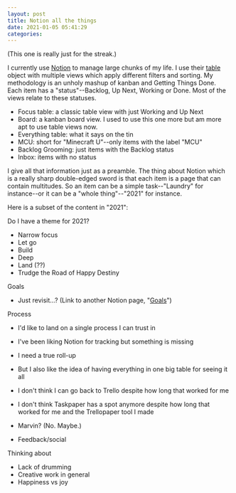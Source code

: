 ```yaml
---
layout: post
title: Notion all the things
date: 2021-01-05 05:41:29
categories:
---
```


(This one is really just for the streak.)

I currently use [Notion](https://www.notion.so/) to manage large chunks of my life. I use their [table](https://www.notion.so/Tables-66a1cce8fb6f4f64b9996f4146c51fad) object with multiple views which apply different filters and sorting. My methodology is an unholy mashup of kanban and Getting Things Done. Each item has a "status"--Backlog, Up Next, Working or Done. Most of the views relate to these statuses.

- Focus table: a classic table view with just Working and Up Next
- Board: a kanban board view. I used to use this one more but am more apt to use table views now.
- Everything table: what it says on the tin
- MCU: short for "Minecraft U"--only items with the label "MCU"
- Backlog Grooming: just items with the Backlog status
- Inbox: items with no status

I give all that information just as a preamble. The thing about Notion which is a really sharp double-edged sword is that each item is a page that can contain multitudes. So an item can be a simple task--"Laundry" for instance--or it can be a "whole thing"--"2021" for instance.

Here is a subset of the content in "2021":

Do I have a theme for 2021?

- Narrow focus
- Let go
- Build
- Deep
- Land (??)
- Trudge the Road of Happy Destiny

Goals

- Just revisit...? (Link to another Notion page, "[Goals](https://www.notion.so/5715eea434b64c21aba190abf2d3fafb)")

Process

- I'd like to land on a single process I can trust in
- I've been liking Notion for tracking but something is missing&nbsp;

- I need a true roll-up

- But I also like the idea of having everything in one big table for seeing it all
- I don't think I can go back to Trello despite how long that worked for me
- I don't think Taskpaper has a spot anymore despite how long that worked for me and the Trellopaper tool I made
- Marvin? (No. Maybe.)
- Feedback/social

Thinking about

- Lack of drumming
- Creative work in general
- Happiness vs joy

